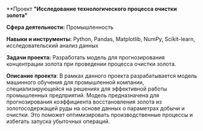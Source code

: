 **Проект **"Исследование технологического процесса очистки золота"**

**Сфера деятельности:** Промышленность

**Навыки и инструменты:** Python, Pandas, Matplotlib, NumPy, Scikit-learn, исследовательский анализ данных

**Задачи проекта:** Разработать модель для прогнозирования концентрации золота при проведении процесса очистки золота.

**Описание проекта**: В рамках данного проекта разрабатывается модель машинного обучения для промышленной компании, специализирующейся на решениях для эффективной работы промышленных предприятий. Модель предназначена для прогнозирования коэффициента восстановления золота из золотосодержащей руды на основе данных о параметрах добычи и очистки. Это поможет оптимизировать производственные процессы и избегать запуска убыточных операций.
